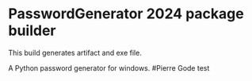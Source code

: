 # PasswordGenerator 2024 package builder
This build generates artifact and exe file.
<p>
A Python password generator for windows.
#Pierre Gode test
